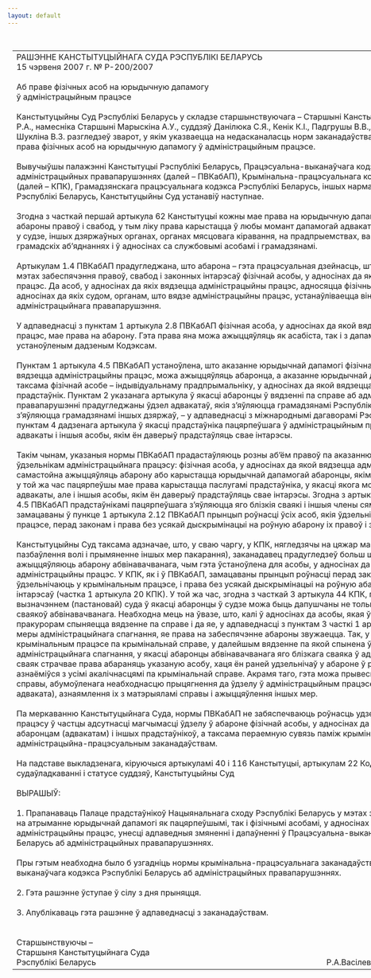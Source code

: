 ```yaml
---
layout: default
---
```


<div style="margin: 0px auto; width: 1000px;">

<div id="flag">

 

</div>

<div id="fixedWidth">

<div id="body">

<div id="columnSpanned">

<div id="content" style="margin: 10px">

<table>
<colgroup>
<col style="width: 100%" />
</colgroup>
<tbody>
<tr class="odd">
<td><div data-align="center" style="text-transform: uppercase;">
Рашэнне Канстытуцыйнага Суда Рэспублікі Беларусь
</div>
<div data-align="center">
15 чэрвеня 2007 г. № Р-200/2007
</div>
<div data-align="left" style="width: 400px; margin-top: 20px; margin-bottom: 20px;">
Аб праве фізічных асоб на юрыдычную дапамогу ў адміністрацыйным працэсе
</div>
<div data-align="justify">
Канстытуцыйны Суд Рэспублікі Беларусь у складзе старшынствуючага – Старшыні Канстытуцыйнага Суда Васілевіча Р.А., намесніка Старшыні Марыскіна А.У., суддзяў Данілюка С.Я., Кенік К.І., Падгрушы В.В., Філіпчык Р.І., Цікавенкі А.Г., Шукліна В.З. разгледзеў зварот, у якім указваецца на недасканаласць норм заканадаўства, што датычацца забеспячэння права фізічных асоб на юрыдычную дапамогу ў адміністрацыйным працэсе.
</div>
<div data-align="justify">
 
</div>
<div data-align="justify">
Вывучыўшы палажэнні Канстытуцыі Рэспублікі Беларусь, Працэсуальна-выканаўчага кодэкса Рэспублікі Беларусь аб адміністрацыйных правапарушэннях (далей – ПВКабАП), Крымінальна-працэсуальнага кодэкса Рэспублікі Беларусь (далей – КПК), Грамадзянскага працэсуальнага кодэкса Рэспублікі Беларусь, іншых нарматыўных прававых актаў Рэспублікі Беларусь, Канстытуцыйны Суд устанавіў наступнае.
</div>
<div data-align="justify">
 
</div>
<div data-align="justify">
Згодна з часткай першай артыкула 62 Канстытуцыі кожны мае права на юрыдычную дапамогу для ажыццяўлення і абароны правоў і свабод, у тым ліку права карыстацца ў любы момант дапамогай адвакатаў і іншых сваіх прадстаўнікоў у судзе, іншых дзяржаўных органах, органах мясцовага кіравання, на прадпрыемствах, ва ўстановах, у арганізацыях, грамадскіх аб’яднаннях і ў адносінах са службовымі асобамі і грамадзянамі.
</div>
<div data-align="justify">
 
</div>
<div data-align="justify">
Артыкулам 1.4 ПВКабАП прадугледжана, што абарона – гэта працэсуальная дзейнасць, што ажыццяўляецца адвакатам у мэтах забеспячэння правоў, свабод і законных інтарэсаў фізічнай асобы, у адносінах да якой вядзецца адміністрацыйны працэс. Да асоб, у адносінах да якіх вядзецца адміністрацыйны працэс, адносяцца фізічныя або юрыдычныя асобы, у адносінах да якіх судом, органам, што вядзе адміністрацыйны працэс, устанаўліваецца вінаватасць ва ўчыненні адміністрацыйнага правапарушэння.
</div>
<div data-align="justify">
 
</div>
<div data-align="justify">
У адпаведнасці з пунктам 1 артыкула 2.8 ПВКабАП фізічная асоба, у адносінах да якой вядзецца адміністрацыйны працэс, мае права на абарону. Гэта права яна можа ажыццяўляць як асабіста, так і з дапамогай абаронцы ў парадку, устаноўленым дадзеным Кодэксам.
</div>
<div data-align="justify">
 
</div>
<div data-align="justify">
Пунктам 1 артыкула 4.5 ПВКабАП устаноўлена, што аказанне юрыдычнай дапамогі фізічнай асобе, у адносінах да якой вядзецца адміністрацыйны працэс, можа ажыццяўляць абаронца, а аказанне юрыдычнай дапамогі пацярпеўшаму, а таксама фізічнай асобе – індывідуальнаму прадпрымальніку, у адносінах да якой вядзецца адміністрацыйны працэс, – прадстаўнік. Пунктам 2 указанага артыкула ў якасці абаронцы ў вядзенні па справе аб адміністрацыйным правапарушэнні прадугледжаны ўдзел адвакатаў, якія з’яўляюцца грамадзянамі Рэспублікі Беларусь, і адвакатаў, якія з’яўляюцца грамадзянамі іншых дзяржаў, – у адпаведнасці з міжнароднымі дагаворамі Рэспублікі Беларусь. Згодна з пунктам 4 дадзенага артыкула ў якасці прадстаўніка пацярпеўшага ў адміністрацыйным працэсе могуць удзельнічаць адвакаты і іншыя асобы, якім ён даверыў прадстаўляць свае інтарэсы.
</div>
<div data-align="justify">
 
</div>
<div data-align="justify">
Такім чынам, указаныя нормы ПВКабАП прадастаўляюць розны аб’ём правоў па аказанню юрыдычнай дапамогі ўдзельнікам адміністрацыйнага працэсу: фізічная асоба, у адносінах да якой вядзецца адміністрацыйны працэс, можа самастойна ажыццяўляць абарону або карыстацца юрыдычнай дапамогай абаронцы, якім можа з’яўляцца толькі адвакат; у той жа час пацярпеўшы мае права карыстацца паслугамі прадстаўніка, у якасці якога могуць выступаць не толькі адвакаты, але і іншыя асобы, якім ён даверыў прадстаўляць свае інтарэсы. Згодна з артыкулам 1.4 і пунктам 4 артыкула 4.5 ПВКабАП прадстаўнікамі пацярпеўшага з’яўляюцца яго блізкія сваякі і іншыя члены сям’і. Тым самым парушаецца замацаваны ў пункце 1 артыкула 2.12 ПВКабАП прынцып роўнасці ўсіх асоб, якія ўдзельнічаюць у адміністрацыйным працэсе, перад законам і права без усякай дыскрымінацыі на роўную абарону іх правоў і законных інтарэсаў.
</div>
<div data-align="justify">
 
</div>
<div data-align="justify">
Канстытуцыйны Суд таксама адзначае, што, у сваю чаргу, у КПК, нягледзячы на цяжар магчымых вынікаў (асуджэнне да пазбаўлення волі і прымяненне іншых мер пакарання), заканадавец прадугледзеў больш шырокае кола асоб, якія ажыццяўляюць абарону абвінавачванага, чым гэта ўстаноўлена для асобы, у адносінах да якой вядзецца адміністрацыйны працэс. У КПК, як і ў ПВКабАП, замацаваны прынцып роўнасці перад законам усіх асоб, якія ўдзельнічаюць у крымінальным працэсе, і права без усякай дыскрымінацыі на роўную абарону іх правоў і законных інтарэсаў (частка 1 артыкула 20 КПК). У той жа час, згодна з часткай 3 артыкула 44 КПК, па хадайніцтву абвінавачванага вызначэннем (пастановай) суда ў якасці абаронцы ў судзе можа быць дапушчаны не толькі адвакат, але і адзін з блізкіх сваякоў абвінавачванага. Неабходна мець на ўвазе, што, калі ў адносінах да асобы, якая ўчыніла злачынства, судом або пракурорам спыняецца вядзенне па справе і да яе, у адпаведнасці з пунктам 3 часткі 1 артыкула 30 КПК, прымяняюцца меры адміністрацыйнага спагнання, яе права на забеспячэнне абароны звужаецца. Так, у выпадку ўдзелу ў крымінальным працэсе па крымінальнай справе, у далейшым вядзенне па якой спынена ў сувязі з прымяненнем мер адміністрацыйнага спагнання, у якасці абаронцы абвінавачванага яго блізкага сваяка ў адміністрацыйным працэсе блізкі сваяк страчвае права абараняць указаную асобу, хаця ён раней удзельнічаў у абароне ў рамках крымінальнай справы і азнаёміўся з усімі акалічнасцямі па крымінальнай справе. Акрамя таго, гэта можа прывесці да зацягвання разгляду справы, абумоўленага неабходнасцю прыцягнення да ўдзелу ў адміністрацыйным працэсе іншых асоб (у прыватнасці, адваката), азнаямлення іх з матэрыяламі справы і ажыццяўлення іншых мер.
</div>
<div data-align="justify">
 
</div>
<div data-align="justify">
Па меркаванню Канстытуцыйнага Суда, нормы ПВКабАП не забяспечваюць роўнасць удзельнікаў адміністрацыйнага працэсу ў частцы адсутнасці магчымасці ўдзелу ў абароне фізічнай асобы, у адносінах да якой вядзецца працэс, разам з абаронцам (адвакатам) і іншых прадстаўнікоў, а таксама пераемную сувязь паміж крымінальна-працэсуальным і адміністрацыйна-працэсуальным заканадаўствам.
</div>
<div data-align="justify">
 
</div>
<div data-align="justify">
На падставе выкладзенага, кіруючыся артыкуламі 40 і 116 Канстытуцыі, артыкулам 22 Кодэкса Рэспублікі Беларусь аб судаўладкаванні і статусе суддзяў, Канстытуцыйны Суд
</div>
<div data-align="justify">
 
</div>
<div data-align="center">
ВЫРАШЫЎ:
</div>
<div>
 
</div>
<div data-align="justify">
1. Прапанаваць Палаце прадстаўнікоў Нацыянальнага сходу Рэспублікі Беларусь у мэтах забеспячэння роўнасці правоў на атрыманне юрыдычнай дапамогі як пацярпеўшымі, так і фізічнымі асобамі, у адносінах да якіх вядзецца адміністрацыйны працэс, унесці адпаведныя змяненні і дапаўненні ў Працэсуальна-выканаўчы кодэкс Рэспублікі Беларусь аб адміністрацыйных правапарушэннях.
</div>
<div data-align="justify">
 
</div>
<div data-align="justify">
Пры гэтым неабходна было б узгадніць нормы крымінальна-працэсуальнага заканадаўства і нормы Працэсуальна-выканаўчага кодэкса Рэспублікі Беларусь аб адміністрацыйных правапарушэннях.
</div>
<div data-align="justify">
 
</div>
<div data-align="justify">
2. Гэта рашэнне ўступае ў сілу з дня прыняцця.
</div>
<div data-align="justify">
 
</div>
<div data-align="justify">
3. Апублікаваць гэта рашэнне ў адпаведнасці з заканадаўствам.
</div>
<div>
 
</div>
<div>
 
</div>
<div>
Старшынствуючы –
</div>
<div>
Старшыня Канстытуцыйнага Суда
</div>
<div>
Рэспублікі Беларусь<span>                                                                                                            Р.А.Васілевіч</span>
</div></td>
</tr>
</tbody>
</table>

</div>

<div class="terminator">

 

</div>

</div>

</div>

</div>

</div>
